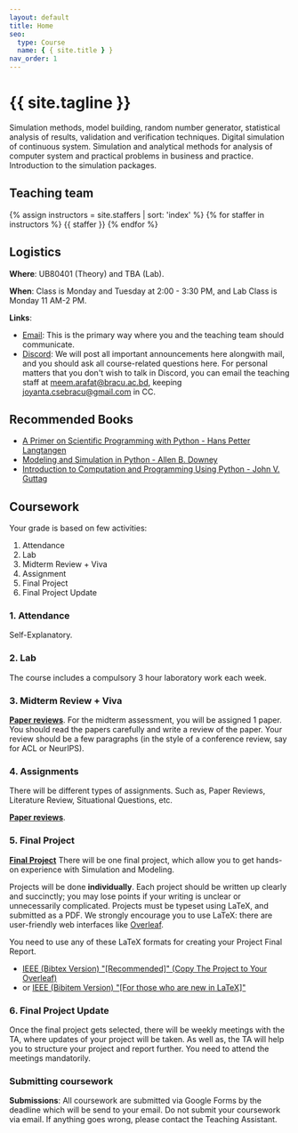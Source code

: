```yaml
---
layout: default
title: Home
seo:
  type: Course
  name: { { site.title } }
nav_order: 1
---
```


# {{ site.tagline }}

<!--{% if site.announcements %}
{{ site.announcements.last }}
[Announcements](announcements.md){: .btn .btn-outline .fs-3 }
{% endif %}-->

<!-- Course Description here -->

Simulation methods, model building, random number generator, statistical analysis of results, validation and verification techniques. Digital simulation of continuous system. Simulation and analytical methods for analysis of computer system and practical problems in business and practice. Introduction to the simulation packages.

## Teaching team

{% assign instructors = site.staffers | sort: 'index' %}
{% for staffer in instructors %}
{{ staffer }}
{% endfor %}

## Logistics

**Where**: UB80401 (Theory) and TBA (Lab).

**When**: Class is Monday and Tuesday at 2:00 - 3:30 PM, and Lab Class is Monday 11 AM-2 PM.

**Links**:

- [Email](https://www.gmail.com): This is the primary way where you and the teaching team should communicate.
- [Discord](https://discord.gg/EXXDGVsvjD):
  We will post all important announcements here alongwith mail, and you should ask
  all course-related questions here.
  For personal matters that you don't wish to talk in Discord, you can
  email the teaching staff at [meem.arafat@bracu.ac.bd](mailto:meem.arafat@bracu.ac.bd), keeping [joyanta.csebracu@gmail.com](mailto:joyanta.csebracu@gmail.com) in CC.

<!-- ## Class

Each class is divided into two parts:

1. **Lecture** (45 minutes): an instructor gives a standard lecture on a topic
   (see the [calendar](/calendar) for the list of topics). Lectures are be
   based on [these lecture notes](/lectures).

1. **Discussion** (45 minutes): there is a student panel discussion on the
   required readings posted on the [calendar](/calendar). -->

## Recommended Books

- [A Primer on Scientific Programming with Python - Hans Petter Langtangen](https://github.com/cse474-bracu/fall2022/blob/main/resources/1._H.P.L._-_A_Primer_on_Scientific_Programming_with_Python.pdf)
- [Modeling and Simulation in Python - Allen B. Downey](https://github.com/cse474-bracu/fall2022/blob/main/resources/2._Allen_B._Downey_-_Modeling_and_simulation_in_Python.pdf)
- [Introduction to Computation and Programming Using Python - John V. Guttag](https://github.com/cse474-bracu/fall2022/blob/main/resources/3._John_V._Guttag_-_Introduction_to_Computation_and_Programming_Using_Python__With_Application_to_Understanding_Data_2016_The_MIT_Press.pdf)

## Coursework

Your grade is based on few activities:

1. Attendance
2. Lab
3. Midterm Review + Viva
4. Assignment
5. Final Project
6. Final Project Update

### 1. Attendance

Self-Explanatory.

### 2. Lab

The course includes a compulsory 3 hour laboratory work each week.

### 3. Midterm Review + Viva

[**Paper reviews**](paper-reviews). For the midterm assessment, you will be assigned 1 paper. You
should read the papers carefully and write a review of the paper.
Your review should be a few paragraphs (in the style of a conference review,
say for ACL or NeurIPS).

### 4. Assignments

There will be different types of assignments. Such as, Paper Reviews, Literature Review, Situational Questions, etc.

[**Paper reviews**](paper-reviews).

### 5. Final Project

[**Final Project**](projects) There will be one final project, which allow you to get hands-on experience with Simulation and Modeling.

Projects will be done **individually**.
Each project should be written up clearly and succinctly; you may lose points if
your writing is unclear or unnecessarily complicated. Projects must be typeset
using LaTeX, and
submitted as a PDF. We strongly encourage you to use LaTeX: there are
user-friendly web interfaces like [Overleaf](https://www.overleaf.com/).

You need to use any of these LaTeX formats for creating your Project Final Report.

- [IEEE (Bibtex Version) "[Recommended]" (Copy The Project to Your Overleaf)](https://www.overleaf.com/read/vshtnzwrbnzj)
- or [IEEE (Bibitem Version) "[For those who are new in LaTeX]"](https://www.ieee.org/content/dam/ieee-org/ieee/web/org/conferences/Conference-LaTeX-template_7-9-18.zip)

### 6. Final Project Update

Once the final project gets selected, there will be weekly meetings with the TA, where updates of your project will be taken. As well as, the TA will help you to structure your project and report further.
You need to attend the meetings mandatorily.

### Submitting coursework

**Submissions**: All coursework are submitted via
Google Forms by the deadline which will be send to your email.
Do not submit your coursework via email. If anything goes wrong, please contact the Teaching Assistant.

<!-- **Late days**: A homework is ⌈d⌉ days late if it is turned in d days past the
due date (note that this means if you are 1 second late, ⌈d⌉=1 and it is 1 day
late). **You have 3 late days in total that can be distributed among the
homeworks without penalty.** After that, the maximum possible grade is
decreased by 25% each day (so the best you can do with d=1 is 75%; paper
reviews will be graded as fails if they are late and you have no late days). As
an example, if you are out of late days and submit one day late, a 90 will be
capped at a 75, but a 72 will not be changed. **Note that we will only allow a
max of d=2 late days per homework.** -->
